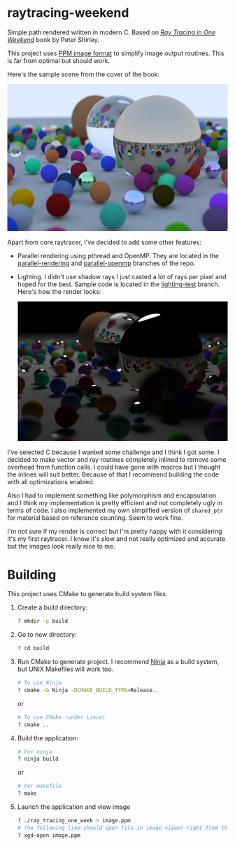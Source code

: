 # raytracing-weekend
Simple path rendered written in modern C. Based on [_Ray Tracing in One Weekend_](https://raytracing.github.io/books/RayTracingInOneWeekend.html) book by Peter Shirley.

This project uses [PPM image format](https://en.wikipedia.org/wiki/Netpbm#PPM_example) to simplify image output routines. This is far from optimal but should work.

Here's the sample scene from the cover of the book:

![Sample image](/images/basic_rendering.jpg)

Apart from core raytracer, I've decided to add some other features:
* Parallel rendering using pthread and OpenMP. They are located in the [parallel-rendering](https://github.com/Morozov-5F/raytracing-weekend/tree/parallel-rendering) and [parallel-openmp](https://github.com/Morozov-5F/raytracing-weekend/tree/parallel-openmp) branches of the repo.
* Lighting. I didn't use shadow rays I just casted a lot of rays per pixel and hoped for the best. Sample code is located in the [lighting-test](https://github.com/Morozov-5F/raytracing-weekend/tree/lighting-test) branch. Here's how the render looks:

    ![Image with lighting](/images/lighting_sample.jpg)

I've selected C because I wanted some challenge and I think I got some. I decided to make vector and ray routines completely inlined to remove some overhead from function calls. I could have gone with macros but I thought the inlines will suit better. Because of that I recommend building the code with all optimizations enabled.

Also I had to implement something like polymorphism and encapsulation and I think my implementation is pretty efficient and not completely ugly in terms of code. I also implemented my own simplified version of `shared_ptr` for material based on reference counting. Seem to work fine.

I'm not sure if my render is correct but I'm pretty happy with it considering it's my first raytracer. I know it's slow and not really optimized and accurate but the images look really nice to me.

# Building
This project uses CMake to generate build system files. 

1. Create a build directory:
   ``` bash
   ? mkdir -p build
   ```
1. Go to new directory:
   ``` bash
   ? cd build
   ```
1. Run CMake to generate project. I recommend [Ninja](https://ninja-build.org/) as a build system, but UNIX Makefiles will work too.
   ``` bash
   # To use Ninja
   ? cmake -G Ninja -DCMAKE_BUILD_TYPE=Release..
   ```
   or
   ``` bash
   # To use CMake (under Linux)
   ? cmake ..
   ```
1. Build the application:
   ``` bash
   # For ninja
   ? ninja build
   ```
   or 
   ``` bash
   # For makefile
   ? make
   ```
1. Launch the application and view image
   ``` bash
   ? ./ray_tracing_one_week > image.ppm
   # The following line should open file in image viewer right from the console although it may not work -- depends on the distro settings
   ? xgd-open image.ppm
   ```
